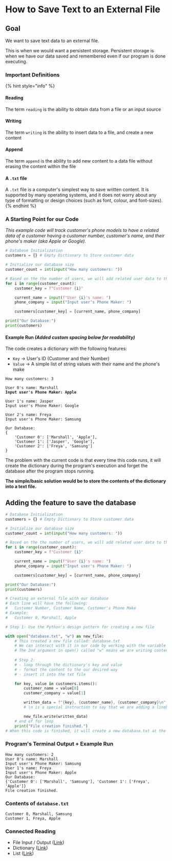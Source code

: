 # How to Save Text to an External File

## Goal

We want to save text data to an external file.

This is when we would want a persistent storage. Persistent storage is when we have our data saved and remembered even if our program is done executing.

### Important Definitions

{% hint style="info" %}
#### Reading

The term `reading` is the ability to obtain data from a file or an input source

#### Writing

The term `writing` is the ability to insert data to a file, and create a new content

#### Append

The term `append` is the ability to add new content to a data file without erasing the content within the file

#### A `.txt` file

A `.txt` file is a computer's simplest way to save written content. It is supported by many operating systems, and it does not worry about any type of formatting or design choices (such as font, colour, and font-sizes).
{% endhint %}

### A Starting Point for our Code

_This example code will track customer's phone models to have a related data of a customer having a customer number, customer's name, and their phone's maker (aka Apple or Google)._

```python
# Database Initialization
customers = {} # Empty Dictionary to Store customer data

# Initialize our database size
customer_count = int(input("How many customers: "))

# Based on the the number of users, we will add related user data to the dictionary
for i in range(customer_count):
    customer_key = f"Customer {i}"

    current_name = input(f"User {i}'s name: ")
    phone_company = input("Input user's Phone Maker: ")

    customers[customer_key] = [current_name, phone_company]

print("Our Database:")
print(customers)
```

#### Example Run _(Added custom spacing below for readability)_

The code creates a dictionary with the following features:

* `Key` -> User's ID (Customer and their Number)
* `Value` -> A simple list of string values with their name and the phone's make

<pre><code>How many customers: 3

User 0's name: Marshall
<strong>Input user's Phone Maker: Apple
</strong>
User 1's name: Jasper
Input user's Phone Maker: Google

User 2's name: Freya
Input user's Phone Maker: Samsung

Our Database:
{
    'Customer 0': ['Marshall', 'Apple'], 
    'Customer 1': ['Jasper', 'Google'], 
    'Customer 2': ['Freya', 'Samsung']
}
</code></pre>

The problem with the current code is that every time this code runs, it will create the dictionary during the program's execution and forget the database after the program stops running.

**The simple/basic solution would be to store the contents of the dictionary into a text file.**

## Adding the feature to save the database

```python
# Database Initialization
customers = {} # Empty Dictionary to Store customer data

# Initialize our database size
customer_count = int(input("How many customers: "))

# Based on the the number of users, we will add related user data to the dictionary
for i in range(customer_count):
    customer_key = f"Customer {i}"

    current_name = input(f"User {i}'s name: ")
    phone_company = input("Input user's Phone Maker: ")

    customers[customer_key] = [current_name, phone_company]

print("Our Database:")
print(customers)

# Creating an external file with our database
# Each line will have the following:
#   Customer Number, Customer Name, Customer's Phone Make
# Example:
#   Customer 0, Marshall, Apple

# Step 1: Use the Python's design pattern for creating a new file

with open("database.txt", "w") as new_file:
    # This created a new file called: database.txt
    # We can interact with it in our code by working with the variable called "new_file"
    # The 2nd argument in open() called "w" means we are writing content into the file
    
    # Step 2: 
    # - loop through the dictionary's key and value
    # - format the content to the our desired way
    # - insert it into the txt file

    for key, value in customers.items():
        customer_name = value[0]
        customer_company = value[1]

        written_data = f"{key}, {customer_name}, {customer_company}\n"
        # \n is a special instruction to say that we are adding a linebreak in our .txt file

        new_file.write(written_data)
    # end of for loop
    print("File creation finished.")
# When this code is finished, it will create a new database.txt at the same location of the python file

```

### Program's Terminal Output + Example Run

```
How many customers: 2
User 0's name: Marshall
Input user's Phone Maker: Samsung
User 1's name: Freya
Input user's Phone Maker: Apple
Our Database:
{'Customer 0': ['Marshall', 'Samsung'], 'Customer 1': ['Freya', 'Apple']}
File creation finished.
```

### Contents of `database.txt`

```
Customer 0, Marshall, Samsung
Customer 1, Freya, Apple

```

### Connected Reading

* File Input / Output ([Link](../../02-programming-in-python/file-i-o/))
* Dictionary ([Link](../../02-programming-in-python/dictionary.md))
* List ([Link](../../02-programming-in-python/tuples-and-lists/))
